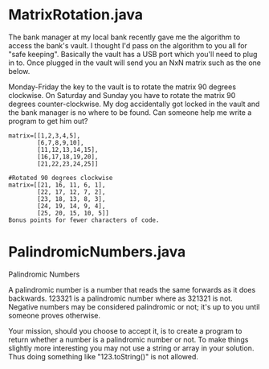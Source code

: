 MatrixRotation.java
===============
The bank manager at my local bank recently gave me the algorithm to access the bank's vault. I thought I'd pass on the algorithm to you all for "safe keeping". Basically the vault has a USB port which you'll need to plug in to. Once plugged in the vault will send you an NxN matrix such as the one below.

Monday-Friday the key to the vault is to rotate the matrix 90 degrees clockwise. On Saturday and Sunday you have to rotate the matrix 90 degrees counter-clockwise. My dog accidentally got locked in the vault and the bank manager is no where to be found. Can someone help me write a program to get him out?

	matrix=[[1,2,3,4,5],
	        [6,7,8,9,10],
	        [11,12,13,14,15],
	        [16,17,18,19,20],
	        [21,22,23,24,25]]

	#Rotated 90 degrees clockwise
	matrix=[[21, 16, 11, 6, 1], 
	        [22, 17, 12, 7, 2],
	        [23, 18, 13, 8, 3],
	        [24, 19, 14, 9, 4],
	        [25, 20, 15, 10, 5]]
	Bonus points for fewer characters of code.

PalindromicNumbers.java
======================
Palindromic Numbers

A palindromic number is a number that reads the same forwards as it does backwards. 123321 is a palindromic number where as 321321 is not. Negative numbers may be considered palindromic or not; it's up to you until someone proves otherwise.

Your mission, should you choose to accept it, is to create a program to return whether a number is a palindromic number or not. To make things slightly more interesting you may not use a string or array in your solution. Thus doing something like "123.toString()" is not allowed.